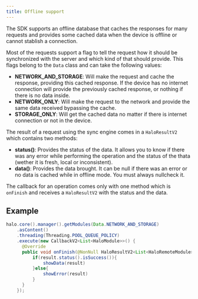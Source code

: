 ```yaml
---
title: Offline support
---
```


The SDK supports an offline database that caches the responses for many requests and provides some cached data when the device is offline or cannot stablish a connection.

Most of the requests support a flag to tell the request how it should be synchronized with the server and which kind of that should provide. This flags belong to the ```Data``` class and can take the following values:

* **NETWORK_AND_STORAGE**: Will make the request and cache the response, providing this cached response. If the device has no internet connection will provide the previously cached response, or nothing if there is no data inside.
* **NETWORK_ONLY**: Will make the request to the network and provide the same data received bypassing the cache.
* **STORAGE_ONLY**: Will get the cached data no matter if there is internet connection or not in the device.

The result of a request using the sync engine comes in a ```HaloResultV2``` which contains two methods:
* **status()**: Provides the status of the data. It allows you to know if there was any error while performing the operation and the status of the thata (wether it is fresh, local or inconsistent).
* **data()**: Provides the data brought. It can be null if there was an error or no data is cached while in offline mode. You must always nullcheck it.

The callback for an operation comes only with one method which is ```onFinish``` and receives a ```HaloResultV2``` with the status and the data.

## Example
```java
halo.core().manager().getModules(Data.NETWORK_AND_STORAGE)
	.asContent()
	.threading(Threading.POOL_QUEUE_POLICY)
	.execute(new CallbackV2<List<HaloModule>>() {
	  @Override
	  public void onFinish(@NonNull HaloResultV2<List<HaloRemoteModule>> result) {
	      if(result.status().isSuccess()){
	          showData(result)
	      }else{
	          showError(result)
	      }
	  }
	});
```
